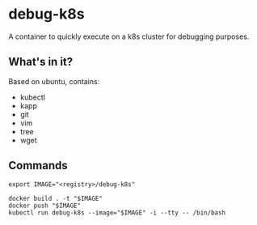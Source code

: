 # debug-k8s

A container to quickly execute on a k8s cluster for debugging purposes.

## What's in it?

Based on ubuntu, contains:

- kubectl
- kapp
- git
- vim
- tree
- wget

## Commands

```
export IMAGE="<registry>/debug-k8s"

docker build . -t "$IMAGE"
docker push "$IMAGE"
kubectl run debug-k8s --image="$IMAGE" -i --tty -- /bin/bash
```